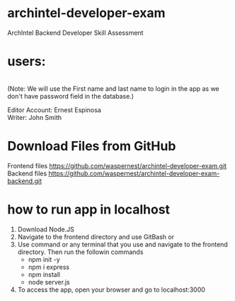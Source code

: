 # archintel-developer-exam
ArchIntel Backend Developer Skill Assessment

# users:
<br />(Note: We will use the First name and last name to login in the app as we don't have password field in the database.)

Editor Account: Ernest Espinosa <br />
Writer: John Smith

# Download Files from GitHub
Frontend files https://github.com/waspernest/archintel-developer-exam.git
Backend files https://github.com/waspernest/archintel-developer-exam-backend.git

# how to run app in localhost
1. Download Node.JS
2. Navigate to the frontend directory and use GitBash or
3. Use command or any terminal that you use and navigate to the frontend directory. Then run the followin commands
	- npm init -y
	- npm i express
	- npm install
	- node server.js
4. To access the app, open your browser and go to localhost:3000
